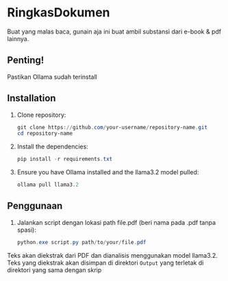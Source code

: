 # RingkasDokumen
Buat yang malas baca, gunain aja ini buat ambil substansi dari e-book &amp; pdf lainnya.

## Penting!
Pastikan Ollama sudah terinstall

## Installation

1. Clone repository:
    ```powershell
    git clone https://github.com/your-username/repository-name.git
    cd repository-name
    ```

2. Install the dependencies:
    ```powershell
    pip install -r requirements.txt
    ```

3. Ensure you have Ollama installed and the llama3.2 model pulled:
    ```powershell
    ollama pull llama3.2
    ```

## Penggunaan

1. Jalankan script dengan lokasi path file.pdf (beri nama pada .pdf tanpa spasi):
    ```powershell
    python.exe script.py path/to/your/file.pdf
    ```

Teks akan diekstrak dari PDF dan dianalisis menggunakan model llama3.2. Teks yang diekstrak akan disimpan di direktori `Output` yang terletak di direktori yang sama dengan skrip
